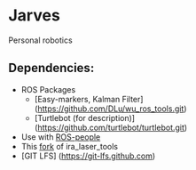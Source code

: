 # Jarves
Personal robotics

## Dependencies:
* ROS Packages
    * [Easy-markers, Kalman Filter] (https://github.com/DLu/wu_ros_tools.git)
    * [Turtlebot (for description)] (https://github.com/turtlebot/turtlebot.git)
* Use with [ROS-people](https://github.com/ruffsl/people.git)
* This [fork](https://github.com/ruffsl/ira_laser_tools/tree/patch.git) of ira_laser_tools
* [GIT LFS] (https://git-lfs.github.com)
